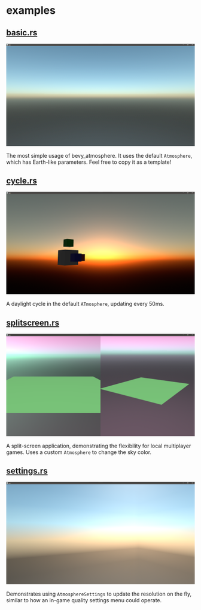 # examples

## [basic.rs](basic.rs)

![basic example image](images/basic-example.png)

The most simple usage of bevy_atmosphere. It uses the default `Atmosphere`, which has Earth-like parameters. Feel free to copy it as a template!

## [cycle.rs](cycle.rs)

![cycle example image](images/cycle-example.png)

A daylight cycle in the default `ATmosphere`, updating every 50ms.

## [splitscreen.rs](splitscreen.rs)

![splitscreen example image](images/splitscreen-example.png)

A split-screen application, demonstrating the flexibility for local multiplayer games. Uses a custom `Atmosphere` to change the sky color.

## [settings.rs](settings.rs)

![settings example image](images/settings-example.png)

Demonstrates using `AtmosphereSettings` to update the resolution on the fly, similar to how an in-game quality settings menu could operate.
